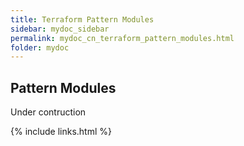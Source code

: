 ```yaml
---
title: Terraform Pattern Modules
sidebar: mydoc_sidebar
permalink: mydoc_cn_terraform_pattern_modules.html
folder: mydoc
---
```


## Pattern Modules

Under contruction 

{% include links.html %}
